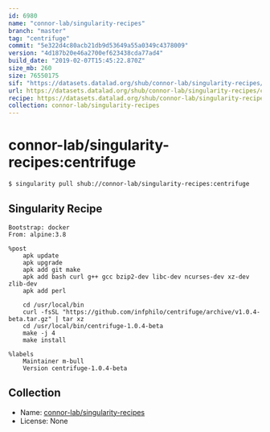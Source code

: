 ```yaml
---
id: 6980
name: "connor-lab/singularity-recipes"
branch: "master"
tag: "centrifuge"
commit: "5e322d4c80acb21db9d53649a55a0349c4378009"
version: "4d187b20e46a2700ef623438cda77ad4"
build_date: "2019-02-07T15:45:22.870Z"
size_mb: 260
size: 76550175
sif: "https://datasets.datalad.org/shub/connor-lab/singularity-recipes/centrifuge/2019-02-07-5e322d4c-4d187b20/4d187b20e46a2700ef623438cda77ad4.simg"
url: https://datasets.datalad.org/shub/connor-lab/singularity-recipes/centrifuge/2019-02-07-5e322d4c-4d187b20/
recipe: https://datasets.datalad.org/shub/connor-lab/singularity-recipes/centrifuge/2019-02-07-5e322d4c-4d187b20/Singularity
collection: connor-lab/singularity-recipes
---
```


# connor-lab/singularity-recipes:centrifuge

```bash
$ singularity pull shub://connor-lab/singularity-recipes:centrifuge
```

## Singularity Recipe

```singularity
Bootstrap: docker
From: alpine:3.8

%post
    apk update
    apk upgrade
    apk add git make
    apk add bash curl g++ gcc bzip2-dev libc-dev ncurses-dev xz-dev zlib-dev
    apk add perl

    cd /usr/local/bin
    curl -fsSL "https://github.com/infphilo/centrifuge/archive/v1.0.4-beta.tar.gz" | tar xz
    cd /usr/local/bin/centrifuge-1.0.4-beta
    make -j 4
    make install

%labels
    Maintainer m-bull
    Version centrifuge-1.0.4-beta
```

## Collection

 - Name: [connor-lab/singularity-recipes](https://github.com/connor-lab/singularity-recipes)
 - License: None


